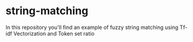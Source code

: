 # string-matching

In this repository you'll find an example of fuzzy string matching using Tf-idf Vectorization and Token set ratio
